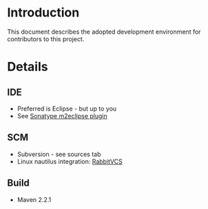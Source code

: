 # Introduction #

This document describes the adopted development environment for contributors to this project.


# Details #

## IDE ##

  * Preferred is Eclipse - but up to you
  * See [Sonatype m2eclipse plugin](http://m2eclipse.sonatype.org/index.html)

## SCM ##

  * Subversion - see sources tab
  * Linux nautilus integration: [RabbitVCS](http://rabbitvcs.org/)

## Build ##

  * Maven 2.2.1